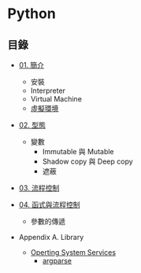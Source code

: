# Python

## 目錄

- [01. 簡介](./Introduction.md)
    - 安裝
    - Interpreter
    - Virtual Machine
	- [虛擬環境](./Environment-Virtual.md)
- [02. 型態](./Types.md)
    - 變數
	    - Immutable 與 Mutable
		- Shadow copy 與 Deep copy
	    - 遮蔽
- [03. 流程控制](./FlowControl.md)
- [04. 函式與流程控制](./Functions.md)
    - 參數的傳遞

- Appendix A. Library
    - [Operting System Services](./library/Operating-System-Services/README.md)
        - [argparse](./library/Operating-System-Services/argparse.md)

